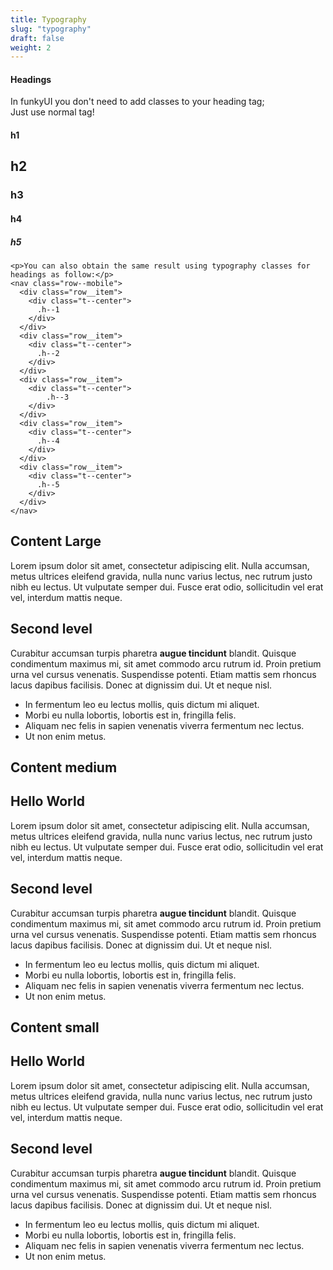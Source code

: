 ```yaml
---
title: Typography
slug: "typography"
draft: false
weight: 2
---
```

<section>
  <h4>Headings</h1>
  <p>In funkyUI you don't need to add classes to your heading tag;<br />Just use normal tag!</p>
  <section>
    <nav class="row--mobile">
      <div class="row__item">
        <div class="t--center">
          <h1>h1</h1>
        </div>
      </div>
      <div class="row__item">
        <div class="t--center">
          <h2>h2</h2>
        </div>
      </div>
      <div class="row__item">
        <div class="t--center">
            <h3>h3</h3>
        </div>
      </div>
      <div class="row__item">
        <div class="t--center">
          <h4>h4</h4>
        </div>
      </div>
      <div class="row__item">
        <div class="t--center">
          <h5>h5</h5>
        </div>
      </div>
    </nav>

    <p>You can also obtain the same result using typography classes for headings as follow:</p>
    <nav class="row--mobile">
      <div class="row__item">
        <div class="t--center">
          .h--1
        </div>
      </div>
      <div class="row__item">
        <div class="t--center">
          .h--2
        </div>
      </div>
      <div class="row__item">
        <div class="t--center">
            .h--3
        </div>
      </div>
      <div class="row__item">
        <div class="t--center">
          .h--4
        </div>
      </div>
      <div class="row__item">
        <div class="t--center">
          .h--5
        </div>
      </div>
    </nav>
  </section>





</section>


<section>
  <h1>Content Large</h1>
  <div class="t--large">
    <p>Lorem ipsum dolor sit amet, consectetur adipiscing elit. Nulla accumsan, metus ultrices eleifend gravida, nulla nunc varius lectus, nec rutrum justo nibh eu lectus. Ut vulputate semper dui. Fusce erat odio, sollicitudin vel erat vel, interdum mattis neque.</p>
    <h2>Second level</h2>
    <p>Curabitur accumsan turpis pharetra <strong>augue tincidunt</strong> blandit. Quisque condimentum maximus mi, sit amet commodo arcu rutrum id. Proin pretium urna vel cursus venenatis. Suspendisse potenti. Etiam mattis sem rhoncus lacus dapibus facilisis. Donec at dignissim dui. Ut et neque nisl.</p>
    <ul>
      <li>In fermentum leo eu lectus mollis, quis dictum mi aliquet.</li>
      <li>Morbi eu nulla lobortis, lobortis est in, fringilla felis.</li>
      <li>Aliquam nec felis in sapien venenatis viverra fermentum nec lectus.</li>
      <li>Ut non enim metus.</li>
    </ul>
  </div>
</section>

<section>
  <h1>Content medium</h1>
  <div class="t--medium">
    <h1 class="t--success">Hello World</h1>
    <p class="t--danger">Lorem ipsum dolor sit amet, consectetur adipiscing elit. Nulla accumsan, metus ultrices eleifend gravida, nulla nunc varius lectus, nec rutrum justo nibh eu lectus. Ut vulputate semper dui. Fusce erat odio, sollicitudin vel erat vel, interdum mattis neque.</p>
    <h2 class="t--info">Second level</h2>
    <p>Curabitur accumsan turpis pharetra <strong>augue tincidunt</strong> blandit. Quisque condimentum maximus mi, sit amet commodo arcu rutrum id. Proin pretium urna vel cursus venenatis. Suspendisse potenti. Etiam mattis sem rhoncus lacus dapibus facilisis. Donec at dignissim dui. Ut et neque nisl.</p>
    <ul>
      <li>In fermentum leo eu lectus mollis, quis dictum mi aliquet.</li>
      <li>Morbi eu nulla lobortis, lobortis est in, fringilla felis.</li>
      <li>Aliquam nec felis in sapien venenatis viverra fermentum nec lectus.</li>
      <li>Ut non enim metus.</li>
    </ul>
  </div>
</section>

<section>
  <h1>Content small</h1>
  <div class="t--small">
    <h1>Hello World</h1>
    <p>Lorem ipsum dolor sit amet, consectetur adipiscing elit. Nulla accumsan, metus ultrices eleifend gravida, nulla nunc varius lectus, nec rutrum justo nibh eu lectus. Ut vulputate semper dui. Fusce erat odio, sollicitudin vel erat vel, interdum mattis neque.</p>
    <h2>Second level</h2>
    <p>Curabitur accumsan turpis pharetra <strong>augue tincidunt</strong> blandit. Quisque condimentum maximus mi, sit amet commodo arcu rutrum id. Proin pretium urna vel cursus venenatis. Suspendisse potenti. Etiam mattis sem rhoncus lacus dapibus facilisis. Donec at dignissim dui. Ut et neque nisl.</p>
    <ul>
      <li>In fermentum leo eu lectus mollis, quis dictum mi aliquet.</li>
      <li>Morbi eu nulla lobortis, lobortis est in, fringilla felis.</li>
      <li>Aliquam nec felis in sapien venenatis viverra fermentum nec lectus.</li>
      <li>Ut non enim metus.</li>
    </ul>
  </div>
</section>
